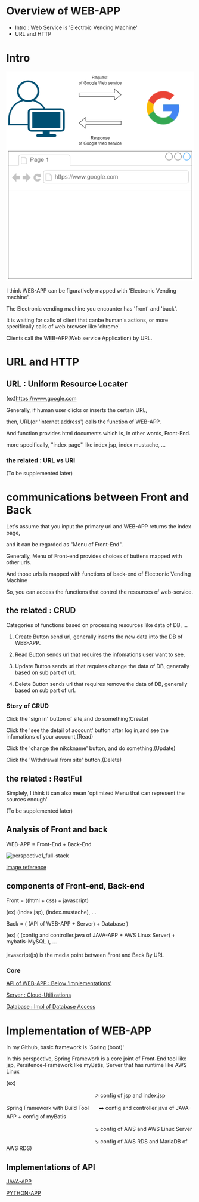 # Overview of WEB-APP
* Intro : Web Service is 'Electroic Vending Machine'
* URL and HTTP

# Intro
![webapp_electronic_vending_machine](./imgs/1.png)

I think WEB-APP can be figuratively mapped with 'Electronic Vending machine'.

The Electronic vending machine you encounter has 'front' and 'back'.

It is waiting for calls of client that canbe human's actions, or more specifically calls of web browser like 'chrome'.

Clients call the WEB-APP(Web service Application) by URL.


# URL and HTTP

## URL : Uniform Resource Locater
(ex)https://www.google.com

Generally, if human user clicks or inserts the certain URL,

then, URL(or 'internet address') calls the function of WEB-APP.

And function provides html documents which is, in other words, Front-End.

more specifically, "index page"  like index.jsp, index.mustache, ...

### the related : URL vs URI
(To be supplemented later)

# communications between Front and Back

Let's assume that you input the primary url and WEB-APP returns the index page,

and it can be regarded as "Menu of Front-End".

Generally, Menu of Front-end provides choices of buttens mapped with other urls.

And those urls is mapped with functions of back-end of Electronic Vending Machine

So, you can access the functions that control the resources of web-service.

## the related : CRUD
Categories of functions based on processing resources like data of DB, ...

1. Create
Button send url, generally inserts the new data into the DB of WEB-APP.

2. Read
Button sends url that requires the infomations user want to see.

3. Update
Button sends url that requires change the data of DB, generally based on sub part of url.

4. Delete
Button sends url that requires remove the data of DB, generally based on sub part of url.

### Story of CRUD
Click the 'sign in' button of site,and do something(Create)

Click the 'see the detail of account' button after log in,and see the infomations of your account,(Read)

Click the 'change the nikckname' button, and do something,(Update)

Click the 'Withdrawal from site' button,(Delete)

## the related : RestFul
Simplely, I think it can also mean 'optimized Menu that can represent the sources enough' 

(To be supplemented later)

## Analysis of Front and back
WEB-APP = Front-End + Back-End

![perspective1_full-stack](https://user-images.githubusercontent.com/88543657/149053816-3ad0307c-11fb-4fb8-bc60-4311855cbe29.png)

[image reference](https://blog.dalso.org/language/web/6523)

## components of Front-end, Back-end
Front = ((html + css) + javascript)

(ex) (index.jsp), (index.mustache), ...

Back = ( (API of WEB-APP + Server) + Database )

(ex) ( (config and controller.java of JAVA-APP + AWS Linux Server) + mybatis-MySQL ), ...

####
javascript(js) is the media point between Front and Back By URL

### Core
[API of WEB-APP : Below 'Implementations'](https://github.com/devsacti/WEB-APP#implementations)

[Server : Cloud-Utilizations](https://github.com/devsacti/Cloud-Utilizations)

[Database : Impl of Database Access](https://github.com/devsacti/Query-and-Extensions)


# Implementation of WEB-APP

In my Github, basic framework is 'Spring (boot)'

In this perspective, Spring Framework is a core joint of Front-End tool like jsp, Persitence-Framework like myBatis, Server that has runtime like AWS Linux

(ex)

　　　　　　　　　　　　　　　　　:arrow_upper_right: config of jsp and index.jsp

Spring Framework with Build Tool　　:arrow_right: config and controller.java of JAVA-APP + config of myBatis

　　　　　　　　　　　　　　　　　:arrow_lower_right: config of AWS and AWS Linux Server

　　　　　　　　　　　　　　　　　:arrow_lower_right:  config of AWS RDS and MariaDB of AWS RDS)

## Implementations of API
[JAVA-APP](https://github.com/devsacti/JAVA-APP)

[PYTHON-APP](https://github.com/devsacti/PYTHON-APP)